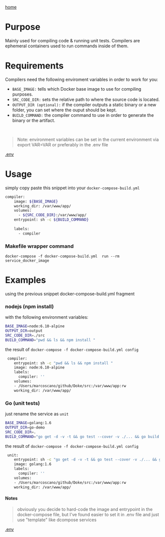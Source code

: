 [home](../README.md)

# Purpose
Mainly used for compiling code & running unit tests. Compilers are ephemeral containers used to run commands inside of them. 


# Requirements
Compilers need the following enviroment variables in order to work for you:


- `BASE_IMAGE:` tells which Docker base image to use for compiling purposes.
- `SRC_CODE_DIR:`  sets the relative path to where the source code is located.
- `OUTPUT_DIR (optional):` if the compiler outputs a static binary or a new folder, you can set where the ouput should be kept.
- `BUILD_COMMAND:` the compiler command to use in order to generate the binary or the artifact.

<br>

> Note: environment variables can be set in the current environment via export VAR=VAR or preferably in the .env file 

[.env](./env.md)


# Usage

simply copy paste this snippet into your `docker-compose-build.yml`

```bash
compiler:
    image: ${BASE_IMAGE}
    working_dir: /var/www/app/
    volumes:
      - ${SRC_CODE_DIR}:/var/www/app/
    entrypoint: sh -c ${BUILD_COMMAND}
    
    labels:
      - compiler
```


### Makefile wrapper command

`docker-compose -f docker-compose-build.yml  run --rm service_docker_image `


# Examples
using the previous snippet docker-compose-build.yml fragment
 
### nodejs (npm install)

with the following environment variables:
```bash
BASE_IMAGE=node:6.10-alpine 
OUTPUT_DIR=output
SRC_CODE_DIR=./src
BUILD_COMMAND="pwd && ls && npm install "
```

the result of `docker-compose -f docker-compose-build.yml config`
```bash
 compiler:
    entrypoint: sh -c "pwd && ls && npm install "
    image: node:6.10-alpine
    labels:
      compiler: ''
    volumes:
    - /Users/marcoscano/github/Doke/src:/var/www/app:rw
    working_dir: /var/www/app/
```

### Go (unit tests)
just rename the service as `unit`
```bash
BASE_IMAGE=golang:1.6
OUTPUT_DIR=go-demo
SRC_CODE_DIR=.
BUILD_COMMAND="go get -d -v -t && go test --cover -v ./... && go build -v -o go-demo"
```


the result of `docker-compose -f docker-compose-build.yml config`
```bash
 unit:
    entrypoint: sh -c "go get -d -v -t && go test --cover -v ./... && go build -v -o go-demo"
    image: golang:1.6
    labels:
      compiler: ''
    volumes:
    - /Users/marcoscano/github/Doke/src:/var/www/app:rw
    working_dir: /var/www/app/
```


#### Notes
> obviously you decide to hard-code the image and entrypoint in the docker-compose file, but I've found easier to set it in .env file and just use "template" like dcompose services 

[.env](./env.md)